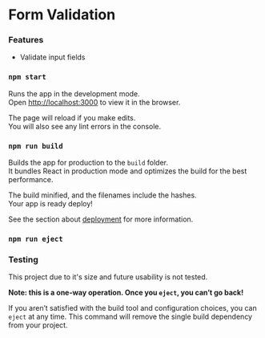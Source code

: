 # Form Validation

### Features
- Validate input fields

### `npm start`

Runs the app in the development mode.\
Open [http://localhost:3000](http://localhost:3000) to view it in the browser.

The page will reload if you make edits.\
You will also see any lint errors in the console.

### `npm run build`

Builds the app for production to the `build` folder.\
It bundles React in production mode and optimizes the build for the best performance.

The build minified, and the filenames include the hashes.\
Your app is ready deploy!

See the section about [deployment](https://facebook.github.io/create-react-app/docs/deployment) for more information.

### `npm run eject`

### Testing
This project due to it's size and future usability is not tested.

**Note: this is a one-way operation. Once you `eject`, you can’t go back!**

If you aren’t satisfied with the build tool and configuration choices,
you can `eject` at any time. This command will remove the single build
dependency from your project.
